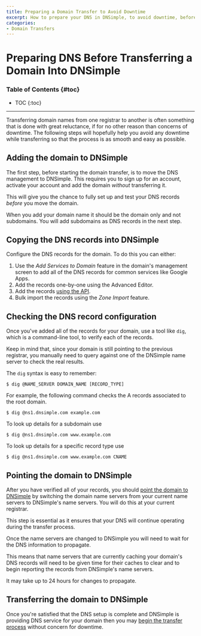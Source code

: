 ```yaml
---
title: Preparing a Domain Transfer to Avoid Downtime
excerpt: How to prepare your DNS in DNSimple, to avoid downtime, before transferring your domain registration.
categories:
- Domain Transfers
---
```


# Preparing DNS Before Transferring a Domain Into DNSimple

### Table of Contents {#toc}

* TOC
{:toc}

---

Transferring domain names from one registrar to another is often something that is done with great reluctance, if for no other reason than concerns of downtime. The following steps will hopefully help you avoid any downtime while transferring so that the process is as smooth and easy as possible.


## Adding the domain to DNSimple

The first step, before starting the domain transfer, is to move the DNS management to DNSimple. This requires you to sign up for an account, activate your account and add the domain *without* transferring it.

This will give you the chance to fully set up and test your DNS records *before* you move the domain. 

<note>
When you add your domain name it should be the domain only and not subdomains. You will add subdomains as DNS records in the next step.
</note>


## Copying the DNS records into DNSimple

Configure the DNS records for the domain. To do this you can either:

1. Use the *Add Services to Domain* feature in the domain's management screen to add all of the DNS records for common services like Google Apps.
1. Add the records one-by-one using the Advanced Editor.
1. Add the records [using the API](http://developer.dnsimple.com/).
1. Bulk import the records using the *Zone Import* feature.


## Checking the DNS record configuration

Once you've added all of the records for your domain, use a tool like `dig`, which is a command-line tool, to verify each of the records.

Keep in mind that, since your domain is still pointing to the previous registrar, you manually need to query against one of the DNSimple name server to check the real results.

The `dig` syntax is easy to remember:

```
$ dig @NAME_SERVER DOMAIN_NAME [RECORD_TYPE]
```

For example, the following command checks the A records associated to the root domain.

```
$ dig @ns1.dnsimple.com example.com
```

To look up details for a subdomain use

```
$ dig @ns1.dnsimple.com www.example.com
```

To look up details for a specific record type use

```
$ dig @ns1.dnsimple.com www.example.com CNAME
```


## Pointing the domain to DNSimple

After you have verified all of your records, you should [point the domain to DNSimple](/articles/delegating-dnsimple-hosted/) by switching the domain name servers from your current name servers to DNSimple's name servers. You will do this at your current registrar.

<warning>
This step is essential as it ensures that your DNS will continue operating during the transfer process.
</warning>

Once the name servers are changed to DNSimple you will need to wait for the DNS information to propagate.

This means that name servers that are currently caching your domain's DNS records will need to be given time for their caches to clear and to begin reporting the records from DNSimple's name servers.

<info>
It may take up to 24 hours for changes to propagate.
</info>


## Transferring the domain to DNSimple

Once you're satisfied that the DNS setup is complete and DNSimple is providing DNS service for your domain then you may [begin the transfer process](/articles/transferring-domain/) without concern for downtime.

